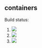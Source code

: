 ## containers

Build status:

1. [![](https://github.com/mikeizbicki/containers/workflows/tests-fibonacci/badge.svg)](https://github.com/mikeizbicki/containers/actions?query=workflow%3Atests-fibonacci)
1. [![](https://github.com/mikeizbicki/containers/workflows/tests-range/badge.svg)](https://github.com/mikeizbicki/containers/actions?query=workflow%3Atests-range)
1. [![](https://github.com/mikeizbicki/containers/workflows/tests-unicode/badge.svg)](https://github.com/mikeizbicki/containers/actions?query=workflow%3Atests-unicode)

